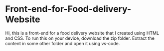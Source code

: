 # Front-end-for-Food-delivery-Website
Hi, this is a front-end for a food delivery website that I created using HTML and CSS.
To run this on your device, download the zip folder. Extract the content in some other folder and open it using vs-code.
